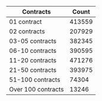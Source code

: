 | Contracts          | Count   |
|--------------------|---------|
| 01 contract | 413559 |
| 02 contracts | 207929 |
| 03-05 contracts | 382345 |
| 06-10 contracts | 390595 |
| 11-20 contracts | 471276 |
| 21-50 contracts | 393975 |
| 51-100 contracts | 74304 |
| Over 100 contracts | 13246 |
